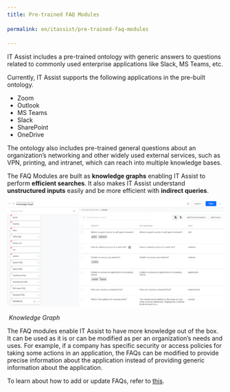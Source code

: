 ```yaml
---
title: Pre-trained FAQ Modules

permalink: en/itassist/pre-trained-faq-modules

---
```


IT Assist includes a pre-trained ontology with generic answers to questions related to commonly used enterprise applications like Slack, MS Teams, etc.

Currently, IT Assist supports the following applications in the pre-built ontology. 

- Zoom
- Outlook
- MS Teams
- Slack
- SharePoint
- OneDrive

The ontology also includes pre-trained general questions about an organization’s networking and other widely used external services, such as VPN, printing, and intranet, which can reach into multiple knowledge bases.

The FAQ Modules are built as **knowledge graphs** enabling IT Assist to perform **efficient searches**. It also makes IT Assist understand **unstructured inputs** easily and be more efficient with **indirect queries**. 

![img](images\en\itassist\knowledge-graph.png)

​																			*Knowledge Graph*

The FAQ modules enable IT Assist to have more knowledge out of the box. It can be used as it is or can be modified as per an organization’s needs and uses. For example, if a company has specific security or access policies for taking some actions in an application, the FAQs can be modified to provide precise information about the application instead of providing generic information about the application.

To learn about how to add or update FAQs, refer to [this](https://docs.google.com/document/d/1O_NP0HgupKwLae216EHm5madwR-Xk2dO/edit#heading=h.bqaqa87j5mh).